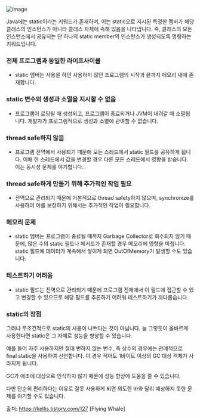 ![image](https://user-images.githubusercontent.com/57666307/166909435-8b548138-c32e-4f76-956a-df1ac12be796.png)

Java에는 static이라는 키워드가 존재하며, 이는 static으로 지시된 특정한 멤버가 해당 클래스의 인스턴스가 아니라 클래스 자체에 속해 있음을 나타냅니다. 
즉, 클래스의 모든 인스턴스에서 공유되는 단 하나의 static member의 인스턴스가 생성되도록 명령하는 키워드입니다. 


### 전체 프로그램과 동일한 라이프사이클

 - static 멤버는 사용을 하던 사용하지 않던 프로그램의 시작과 끝까지 메모리 내에 존재합니다. 

 

### static 변수의 생성과 소멸을 지시할 수 없음

- 프로그램이 로딩될 때 생성되고, 프로그램이 종료되거나 JVM이 내려갈 때 소멸됩니다. 개발자가 프로그램적으로 생성과 소멸에 관여할 수 없습니다. 

 

### thread safe하지 않음

- 프로그램 전역에서 사용되기 때문에 모든 스레드에서 static 필드를 공유하게 됩니다. 이때 한 스레드에서 값을 변경할 경우 다른 모든 스레드에서 영향을 받습니다. 이는 동시성 문제를 야기합니다. 

 

### thread safe하게 만들기 위해 추가적인 작업 필요

- 전역으로 관리되기 때문에 기본적으로 thread safety하지 않으며, synchronize를 사용하여 이를 보장하기 위해서는 추가적인 작업이 필요합니다. 

 

### 메모리 문제 

- static 멤버는 프로그램이 종료될 때까지 Garbage Collector로 회수되지 않기 때문에, 많은 수의 static 필드나 메서드가 존재할 경우 메모리에 영향을 미칩니다. static 필드에 데이터가 계속해서 쌓이게 되면 OutOfMemory가 발생할 수도 있습니다. 

 

### 테스트하기 어려움 

- static 필드는 전역으로 관리되기 때문에 프로그램 전체에서 이 필드에 접근할 수 있고 변경할 수 있으므로 해당 필드를 추론하기 어려워 테스트하기가 까다롭습니다.


### static의 장점

그러나 무조건적으로 static의 사용이 나쁘다는 것이 아닙니다. 늘 그렇듯이 올바르게 사용한다면 static은 그 자체로 성능을 향상할 수 있습니다.

예를 들어 자주 사용하지만 절대 변하지 않는 변수, 즉 상수의 경우에는 관례적으로 final static을 사용하여 선언합니다. 이 경우 적어도 1바이트 이상의 GC 대상 객체가 사라지게 됩니다. 

GC가 애초에 대상으로 인식하지 않기 때문에 성능 향상에 도움을 줄 수 있습니다. 

다만 단순히 편리하다는 이유로 잘못 사용하게 되면 의도한 바와 달리 예상하지 못한 문제를 야기할 수도 있습니다.



출처: https://kellis.tistory.com/127 [Flying Whale]
